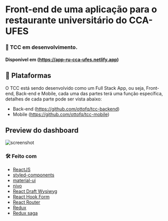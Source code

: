 # Front-end de uma aplicação para o restaurante universitário do CCA-UFES
### :construction: TCC em desenvolvimento.
####  Disponível em (https://app-ru-cca-ufes.netlify.app)

## 📑 Plataformas

O TCC está sendo desenvolvido como um Full Stack App, ou seja, Front-end, Back-end e Mobile, cada uma das partes terá uma função específica, detalhes de cada parte pode ser vista abaixo:

 - Back-end (https://github.com/ottofq/tcc-backend)
 - Mobile (https://github.com/ottofq/tcc-mobile)
 
 ## Preview do dashboard
 ![screenshot](https://lh6.googleusercontent.com/0QKl__4VJdyYwpuQUjLEiM437GfXO_T0By4l4igLR39dNJWYRKgPmrDUk-GqEy8rO5w4OEFFK9Y4ig=w785-h748)
 
 ### 🛠 Feito com
  - [ReactJS](https://github.com/facebook/react)
  - [styled-components](https://github.com/styled-components/styled-components)
  - [material-ui](https://github.com/mui-org/material-ui)
  - [nivo](https://github.com/plouc/nivo)
  - [React Draft Wysiwyg](https://github.com/jpuri/react-draft-wysiwyg)
  - [React Hook Form](https://github.com/react-hook-form/react-hook-form)
  - [React Router](https://github.com/ReactTraining/react-router)
  - [Redux](https://github.com/reduxjs/redux)
  - [Redux saga](https://github.com/redux-saga/redux-saga)
